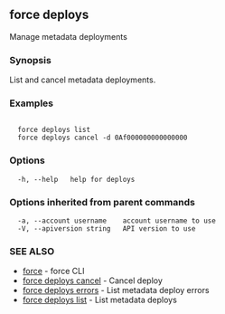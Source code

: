 ## force deploys

Manage metadata deployments

### Synopsis


List and cancel metadata deployments.


### Examples

```

  force deploys list
  force deploys cancel -d 0Af000000000000000

```

### Options

```
  -h, --help   help for deploys
```

### Options inherited from parent commands

```
  -a, --account username    account username to use
  -V, --apiversion string   API version to use
```

### SEE ALSO

* [force](force.md)	 - force CLI
* [force deploys cancel](force_deploys_cancel.md)	 - Cancel deploy
* [force deploys errors](force_deploys_errors.md)	 - List metadata deploy errors
* [force deploys list](force_deploys_list.md)	 - List metadata deploys

